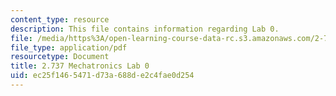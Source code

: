 ```yaml
---
content_type: resource
description: This file contains information regarding Lab 0.
file: /media/https%3A/open-learning-course-data-rc.s3.amazonaws.com/2-737-mechatronics-fall-2014/ec25f1465471d73a688de2c4fae0d254_MIT2_737F14_Lab_0.pdf
file_type: application/pdf
resourcetype: Document
title: 2.737 Mechatronics Lab 0
uid: ec25f146-5471-d73a-688d-e2c4fae0d254
---
```

